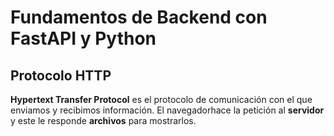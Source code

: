 # Fundamentos de Backend con FastAPI y Python

## Protocolo HTTP
**Hypertext Transfer Protocol** es el protocolo de comunicación con el que enviamos y recibimos información. El navegadorhace la petición al **servidor** y este le responde **archivos** para mostrarlos.